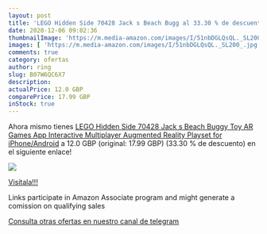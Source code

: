 ```yaml
---
layout: post
title: 'LEGO Hidden Side 70428 Jack s Beach Bugg al 33.30 % de descuento'
date: 2020-12-06 09:02:36
thumbnailImage: 'https://m.media-amazon.com/images/I/51nbDGLQsQL._SL200_.jpg'
images: [ 'https://m.media-amazon.com/images/I/51nbDGLQsQL._SL200_.jpg' ]
comments: true
category: ofertas
author: ring
slug: B07W6QC6X7
description:
actualPrice: 12.0 GBP
comparePrice: 17.99 GBP
inStock: true
---
```


Ahora mismo tienes [LEGO Hidden Side 70428 Jack s Beach Buggy Toy  AR Games App  Interactive Multiplayer Augmented Reality Playset for iPhone/Android](https://www.amazon.co.uk/dp/B07W6QC6X7/?tag=tolees0a-21) a 12.0 GBP (original: 17.99 GBP) (33.30 %  de descuento) en el siguiente enlace!

[![](https://m.media-amazon.com/images/I/51nbDGLQsQL._SL200_.jpg)](https://www.amazon.co.uk/dp/B07W6QC6X7/?tag=tolees0a-21)

[Visítala!!!](https://www.amazon.co.uk/dp/B07W6QC6X7/?tag=tolees0a-21)

Links participate in Amazon Associate program and might generate a comission on qualifying sales

[Consulta otras ofertas en nuestro canal de telegram](https://t.me/s/ofertas25)
